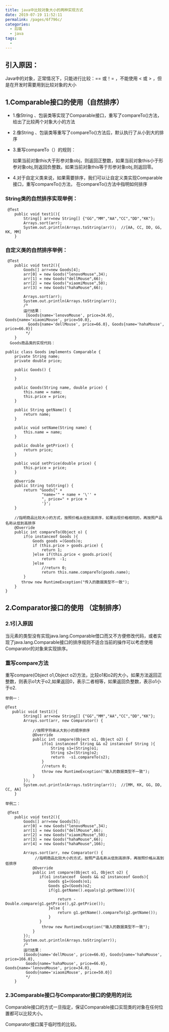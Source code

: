 ```yaml
---
title: java中比较对象大小的两种实现方式
date: 2019-07-19 11:52:11
permalink: /pages/6f796c/
categories:
  - 后端
  - java
tags:
  - 
---
```

## 引入原因：

Java中的对象，正常情况下，只能进行比较：== 或！= ，不能使用 < 或 > ，但是在开发时需要用到比较对象的大小

## 1.Comparable接口的使用（自然排序）

* 1.像String 、包装类等实现了Comparable接口，重写了compareTo()方法，给出了比较两个对象大小的方法

* 2.像String 、包装类等重写了compareTo()方法后，默认执行了从小到大的排序

* 3.重写compareTo（）的规则：

     如果当前对象this大于形参对象obj，则返回正整数，如果当前对象this小于形参对象obj,则返回负整数。如果当前对象this等于形参对象obj,则返回零。

* 4.对于自定义类来说，如果需要排序，我们可以让自定义类实现Comparable接口，重写compareTo()方法， 在compareTo()方法中指明如何排序

### String类的自然排序实现举例：
```
 @Test
    public void test1(){
        String[] arr=new String[] {"GG","MM","AA","CC","DD","KK"};
        Arrays.sort(arr);
        System.out.println(Arrays.toString(arr));  //[AA, CC, DD, GG, KK, MM]
    }
```
### 自定义类的自然排序举例：　
```
 @Test
    public void test2(){
        Goods[] arr=new Goods[4];
        arr[0] = new Goods("lenovoMouse",34);
        arr[1] = new Goods("dellMouse",66);
        arr[2] = new Goods("xiaomiMouse",50);
        arr[3] = new Goods("hahaMouse",66);

        Arrays.sort(arr);
        System.out.println(Arrays.toString(arr));
        /*
        运行结果：
         [Goods{name='lenovoMouse', price=34.0}, Goods{name='xiaomiMouse', price=50.0},
          Goods{name='dellMouse', price=66.0}, Goods{name='hahaMouse', price=66.0}]
         */
    }
  Goods商品类的实现代码：

public class Goods implements Comparable {
    private String name;
    private double price;

    public Goods() {

    }

    public Goods(String name, double price) {
        this.name = name;
        this.price = price;
    }

    public String getName() {
        return name;
    }

    public void setName(String name) {
        this.name = name;
    }

    public double getPrice() {
        return price;
    }

    public void setPrice(double price) {
        this.price = price;
    }

    @Override
    public String toString() {
        return "Goods{" +
                "name='" + name + '\'' +
                ", price=" + price +
                '}';
    }

    //指明商品比较大小的方式，按照价格从低到高排序，如果出现价格相同的，再按照产品名称从低到高排序
    @Override
    public int compareTo(Object o) {
        if(o instanceof Goods ){
            Goods goods =(Goods)o;
            if (this.price > goods.price) {
                return 1;
            }else if(this.price < goods.price){
                return  -1;
            }else
                //return 0;
                return this.name.compareTo(goods.name);
        }
       throw new RuntimeException("传入的数据类型不一致");
    }
}
```
## 2.Comparator接口的使用 （定制排序）

### 2.1引入原因

当元素的类型没有实现java.lang.Comparable借口而又不方便修改代码，或者实现了java.lang.Comparable接口的排序规则不适合当前的操作可以考虑使用Comparator的对象来实现排序。

### 重写compare方法

重写compare(Object o1,Object o2)方法，比较o1和o2的大小，如果方法返回正整数，则表示o1大于o2,如果返回0，表示二者相等，如果返回负整数，表示o1小于o2.
```
举例一：

@Test
   public void test1(){
        String[] arr=new String[] {"GG","MM","AA","CC","DD","KK"};
        Arrays.sort(arr, new Comparator() {

            //按照字符串从大到小的顺序排序
            @Override
            public int compare(Object o1, Object o2) {
                if(o1 instanceof String && o2 instanceof String ){
                    String s1=(String)o1;
                    String s2=(String)o2;
                    return  -s1.compareTo(s2);
                }
                //return 0;
                throw new RuntimeException("输入的数据类型不一致");
            }
        });
        System.out.println(Arrays.toString(arr));  //[MM, KK, GG, DD, CC, AA]
    }
```
```
举例二：

 @Test
    public void test2(){
        Goods[] arr=new Goods[5];
        arr[0] = new Goods("lenovoMouse",34);
        arr[1] = new Goods("dellMouse",66);
        arr[2] = new Goods("xiaomiMouse",50);
        arr[3] = new Goods("hahaMouse",66);
        arr[4] = new Goods("hahaMouse",166);

        Arrays.sort(arr, new Comparator() {
             //指明商品比较大小的方式，按照产品名称从低到高排序，再按照价格从高到低排序
            @Override
            public int compare(Object o1, Object o2) {
               if(o1 instanceof  Goods && o2 instanceof Goods){
                   Goods g1=(Goods)o1;
                   Goods g2=(Goods)o2;
                   if(g1.getName().equals(g2.getName())){

                       return -Double.compare(g1.getPrice(),g2.getPrice());
                   }else {
                       return g1.getName().compareTo(g2.getName());
                   }
               }
                throw new RuntimeException("输入的数据类型不一致");
            }
        });
        System.out.println(Arrays.toString(arr));
        /*
        运行结果：
        [Goods{name='dellMouse', price=66.0}, Goods{name='hahaMouse', price=166.0}, 
         Goods{name='hahaMouse', price=66.0}, Goods{name='lenovoMouse', price=34.0}, 
         Goods{name='xiaomiMouse', price=50.0}]
         */
    }
```
### 2.3Comparable接口与Comparator接口的使用的对比

Comparable接口的方式一旦指定，保证Comparable接口实现类的对象在任何位置都可以比较大小。

Comparator接口属于临时性的比较。
